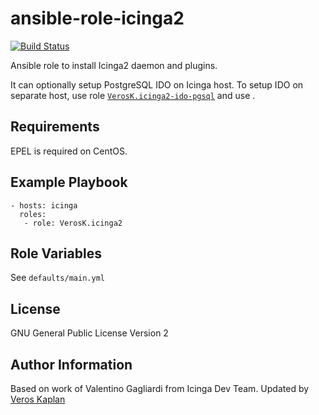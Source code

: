 # ansible-role-icinga2 

[![Build Status](https://travis-ci.org/VerosK/ansible-role-icinga2.svg?branch=master)](https://travis-ci.org/VerosK/ansible-role-icinga2)

Ansible role to install Icinga2 daemon and plugins.  

It can optionally setup PostgreSQL IDO on Icinga host.
To setup IDO on separate host, use role [`VerosK.icinga2-ido-pgsql`][ido-role]
and use . 

## Requirements

EPEL is required on CentOS.  

## Example Playbook
    
    - hosts: icinga
      roles:
       - role: VerosK.icinga2


Role Variables
--------------

See `defaults/main.yml`

License
-------

GNU General Public License Version 2

Author Information
------------------

Based on work of Valentino Gagliardi from Icinga Dev Team. Updated by [Veros Kaplan][verosk]

[ido-role]: https://github.com/VerosK/ansible-role-icinga2-ido-pgsql
[verosk]: https://github.com/VerosK/
